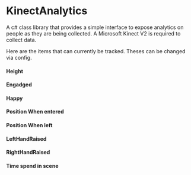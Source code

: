 # KinectAnalytics
A c# class library that provides a simple interface to expose analytics on people as they are being collected. A Microsoft Kinect V2 is required to collect data.

Here are the items that can currently be tracked. Theses can be changed via config.
#### Height
#### Engadged
#### Happy
#### Position When entered
#### Position When left
#### LeftHandRaised
#### RightHandRaised
#### Time spend in scene
